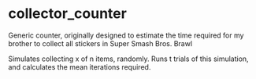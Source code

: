 # collector_counter
Generic counter, originally designed to estimate the time required for my brother to collect all stickers in Super Smash Bros. Brawl

Simulates collecting x of n items, randomly. Runs t trials of this simulation, and calculates the mean iterations required.
